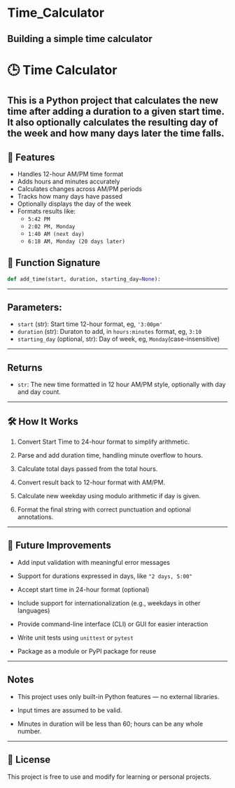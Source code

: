 # Time_Calculator
Building a simple time calculator
---

# 🕒 Time Calculator

This is a Python project that calculates the new time after adding a duration to a given start time. It also optionally calculates the resulting day of the week and how many days later the time falls.
---

## 📌 Features

- Handles 12-hour AM/PM time format
- Adds hours and minutes accurately
- Calculates changes across AM/PM periods
- Tracks how many days have passed
- Optionally displays the day of the week
- Formats results like:
  - `5:42 PM`
  - `2:02 PM, Monday`
  - `1:40 AM (next day)`
  - `6:18 AM, Monday (20 days later)`

## 🧠 Function Signature

```python
def add_time(start, duration, starting_day=None):
```
---
## Parameters:
- `start` (str): Start time 12-hour format, eg, `'3:00pm'`
- `duration` (str): Duraton to add, in `hours:minutes` format, eg, `3:10`
- `starting_day` (optional, str): Day of week, eg, `Monday`(case-insensitive)

---
## Returns
- `str`: The new time formatted in 12 hour AM/PM style, optionally with day and day count.
---
## 🛠 How It Works
1. Convert Start Time to 24-hour format to simplify arithmetic.

2. Parse and add duration time, handling minute overflow to hours.

3. Calculate total days passed from the total hours.

4. Convert result back to 12-hour format with AM/PM.

5. Calculate new weekday using modulo arithmetic if day is given.

6. Format the final string with correct punctuation and optional annotations.

---

## 🔮 Future Improvements
- Add input validation with meaningful error messages

- Support for durations expressed in days, like `"2 days, 5:00"`

- Accept start time in 24-hour format (optional)

- Include support for internationalization (e.g., weekdays in other languages)

- Provide command-line interface (CLI) or GUI for easier interaction

- Write unit tests using `unittest` or `pytest`

- Package as a module or PyPI package for reuse



---

## Notes
- This project uses only built-in Python features — no external libraries.

- Input times are assumed to be valid.

- Minutes in duration will be less than 60; hours can be any whole number.

---
## 📄 License
This project is free to use and modify for learning or personal projects.


